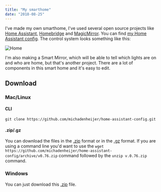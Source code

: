 ```yaml
---
title: "My smarthome"
date: "2018-08-25"
---
```


I've made my own smarthome, I've used several open source projects like [Home Assistant](http://home-assistant.io), [Homebridge](http://homebridge.io/) and [MagicMirror](http://magicmirror.builders). You can find [my Home Assistant config](http://github.com/michadenheijer/home-assistant-config). The control system looks something like this:

![Home](https://raw.githubusercontent.com/michadenheijer/home-assistant-config/master/screenshots/home-assistant-home.png)

I'm also making a Smart Mirror, which will be able to tell which lights are on and who are home, but that's another project. There are a lot of components in this smart home and it's easy to edit.

## Download
### Mac/Linux
#### CLI
```
git clone https://github.com/michadenheijer/home-assistant-config.git
```
#### .zip/.gz
You can download the files in the [.zip](https://github.com/michadenheijer/home-assistant-config/archive/v0.76.zip) format or in the [.gz](https://github.com/michadenheijer/home-assistant-config/archive/v0.76.gz) format. If you are using a command line you'd want to use the ```wget https://github.com/michadenheijer/home-assistant-config/archive/v0.76.zip``` command followed by the ```unzip v.0.76.zip``` command.
### Windows
You can just download this [.zip](https://github.com/michadenheijer/home-assistant-config//releases/latest.zip) file.
